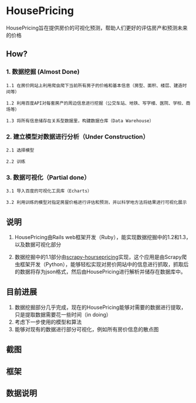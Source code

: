 # HousePricing

HousePricing旨在提供房价的可视化预测，帮助人们更好的评估房产和预测未来的价格

## How?

### 1. 数据挖掘 (Almost Done)

    1.1 在房价网站上利用爬虫爬下当前所有房子的价格和基本信息（房型、面积、楼层、建造时间等）
  
    1.2 利用百度API对每套房产的周边信息进行挖掘（公交车站、地铁、写字楼、医院、学校、商场等）
  
    1.3 将所有信息储存在关系型数据里，构建数据仓库（Data Warehouse）

### 2. 建立模型对数据进行分析（Under Construction）

    2.1 选择模型

    2.2 训练

### 3. 数据可视化（Partial done）

    3.1 导入百度的可视化工具库（Echarts）

    3.2 利用训练的模型对指定房屋价格进行评估和预测，并以科学地方法将结果进行可视化展示
  
## 说明

1. HousePricing由Rails web框架开发（Ruby），能实现数据挖掘中的1.2和1.3，以及数据可视化部分

2. 数据挖掘中的1.1部分由[scrapy-hoursepricing](https://github.com/PENGZhaoqing/scrapy-hoursepricing)实现，这个应用是由Scrapy爬虫框架开发（Python），能够轻松实现对房价网站中的信息进行抓取，抓取后的数据将存为json格式，然后由HousePricing进行解析并储存在数据库中。

## 目前进展

1. 数据挖掘部分几乎完成，现在的HousePricing能够对需要的数据进行提取，只是提取数据需要花一些时间（in doing）
2. 考虑下一步使用的模型和算法
3. 能够对现有的数据进行部分可视化，例如所有房价信息的散点图

## 截图


## 框架


## 数据说明




